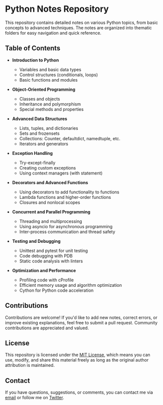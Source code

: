 # Python Notes Repository

This repository contains detailed notes on various Python topics, from basic concepts to advanced techniques. The notes are organized into thematic folders for easy navigation and quick reference.

## Table of Contents

- **Introduction to Python**
  - Variables and basic data types
  - Control structures (conditionals, loops)
  - Basic functions and modules

- **Object-Oriented Programming**
  - Classes and objects
  - Inheritance and polymorphism
  - Special methods and properties

- **Advanced Data Structures**
  - Lists, tuples, and dictionaries
  - Sets and frozensets
  - Collections: Counter, defaultdict, namedtuple, etc.
  - Iterators and generators

- **Exception Handling**
  - Try-except-finally
  - Creating custom exceptions
  - Using context managers (with statement)

- **Decorators and Advanced Functions**
  - Using decorators to add functionality to functions
  - Lambda functions and higher-order functions
  - Closures and nonlocal scopes

- **Concurrent and Parallel Programming**
  - Threading and multiprocessing
  - Using asyncio for asynchronous programming
  - Inter-process communication and thread safety

- **Testing and Debugging**
  - Unittest and pytest for unit testing
  - Code debugging with PDB
  - Static code analysis with linters

- **Optimization and Performance**
  - Profiling code with cProfile
  - Efficient memory usage and algorithm optimization
  - Cython for Python code acceleration


## Contributions

Contributions are welcome! If you'd like to add new notes, correct errors, or improve existing explanations, feel free to submit a pull request. Community contributions are appreciated and valued.

## License

This repository is licensed under the [MIT License](LICENSE), which means you can use, modify, and share this material freely as long as the original author attribution is maintained.

## Contact

If you have questions, suggestions, or comments, you can contact me via [email](mailto:your@email.com) or follow me on [Twitter](https://twitter.com/your_username).
